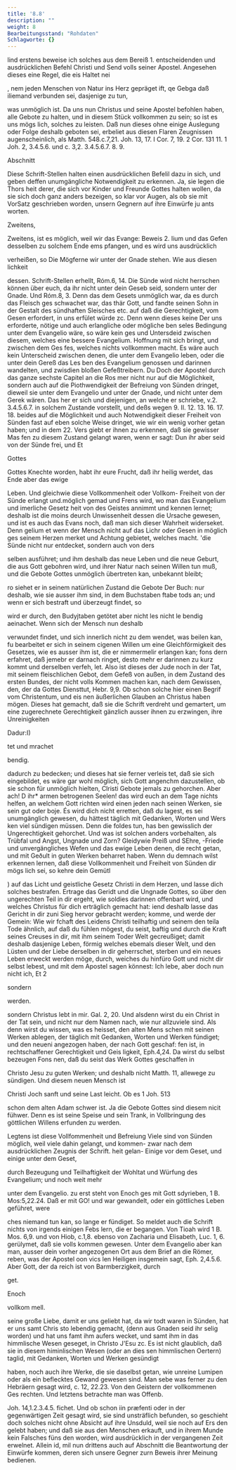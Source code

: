 ```yaml
---
title: '8.8'
description: ""
weight: 8
Bearbeitungsstand: "Rohdaten"
Schlagworte: {}
---
```

 <!-- Seite 352-->



lind erstens beweise ich solches aus dem Bereiß 1. entscheidenden und ausdrücklichen Befehl Christi und Send volls seiner Apostel. Angesehen dieses eine Regel, die eis Haltet nei

, nem jeden Menschen von Natur ins Herz gepräget ift, qe Gebga daß iliemand verbunden sei, dasjenige zu tun,

was unmöglich ist. Da uns nun Christus und seine Apostel befohlen haben, alle Gebote zu halten, und in diesem Stück vollkommen zu sein; so ist es uns mögs lich, solches zu leisten. Daß nun dieses ohne einige Auslegung oder Folge deshalb geboten sei, erbeliet aus diesen Flaren Zeugnissen augenscheinlich, als Matth. 548.c.7,21. Joh. 13, 17. I Cor. 7, 19. 2 Cor. 131 11. 1 Joh. 2, 3.4.5.6. und c. 3,2. 3.4.5.6.7. 8. 9.

Abschnitt



Diese Schrift-Stellen halten einen ausdrücklichen Befelil dazu in sich, und geben deffen unumgängliche Notwendigkeit zu erkennen. Ja, sie legen die Thors heit derer, die sich vor Kinder und Freunde Gottes halten wollen, da sie sich doch ganz anders bezeigen, so klar vor Augen, als ob sie mit VorSatz geschrieben worden, unsern Gegnern auf ihre Einwürfe ju ants worten.

Zweitens,
 <!-- Seite 353-->
Zweitens, ist es möglich, weil wir das Evange: Beweis 2. lium und das Gefen desselben zu solchem Ende ems pfangen, und es wird uns ausdrücklich

verheißen, so Die Mögferne wir unter der Gnade stehen. Wie aus diesen lichkeit

dessen. Schrift-Stellen erhellt, Róm.6, 14. Die Sünde wird nicht herrschen können über euch, da ihr nicht unter dein Geseb seid, sondern unter der Gnade. Und Róm.8, 3. Denn das dem Gesets unmöglich war, da es durch das Fleisch ges schwachet war, das thär Gott, und fandte seinen Sohn in der Gestalt des sündhaften Sleisches etc. auf daß die Gerechtigkeit, vom Gesen erfordert, in uns erfület würde zc. Denn wenn dieses keine Der uns erforderte, nötige und auch erlangliche oder mögliche ben seles Bedingung unter dem Evangelio wäre, so wäre kein ges und Untersdeid zwischen diesem, welches eine bessere Evangelium. Hoffnung mit sich bringt, und zwischen dem Ges fes, welches nichts vollkommen macht. Es wäre auch kein Unterscheid zwischen denen, die unter dem Evangelio leben, oder die unter dein Gereß das Les ben des Evangelium genossen und darinnen wandelten, und zwisdien bloßen Gefeßtreibern. Du Doch der Apostel durch das ganze sechste Capitel an die Ros mer nicht nur auf die Möglichkeit, sondern auch auf die Piothwendigkeit der Befreiung von Sünden dringet, dieweil sie unter dem Evangelio und unter der Gnade, und nicht unter dem Gerek wären. Das her er sich und diejenigen, an welche er schriebe, v.2. 3.4.5.6.7. in solchem Zustande vorstellt, und deßs wegen 9. II. 12. 13. 16. 17. 18. beides auf die Möglichkeit und auch Notwendigkeit dieser Freiheit von Sünden fast auf eben solche Weise dringet, wie wir ein wenig vorher getan haben; und in dem 22. Vers giebt er ihnen zu erkennen, daß sie gewisser Mas fen zu diesem Zustand gelangt waren, wenn er sagt: Dun ihr aber seid von der Sünde frei, und Et

Gottes
 <!-- Seite 354-->
Gottes Knechte worden, habt ihr eure Frucht, daß ihr heilig werdet, das Ende aber das ewige

Leben. Und gleichwie diese Vollkommenheit oder Vollkom- Freiheit von der Sünde erlangt und.möglich gemad und Frens wird, wo man das Evangelium und imerliche Gesetz heit von des Geistes annimmt und kennen lernet; deshalb ist die moins deurch Unwissenheit dessen die Ursache gewesen, und ist es auch das Evans noch, daß man sich dieser Wahrheit widerseket. Denn gelium et wenn der Mensch nicht auf das Lichr oder Gesen in möglich ges seinem Herzen merket und Achtung gebietet, welches macht. 'die Sünde nicht nur entdecket, sondern auch von ders

selben ausführet; und ihm
 deshalb das neue Leben und die neue Geburt, die aus Gott gebohren wird, und ihrer Natur nach seinen Willen tun muß, und die Gebote Gottes unmöglich übertreten kan, unbekannt bleibt;

ro siehet er in seinem natürlichen Zustand die Gebote Der Buch: nur deshalb, wie sie ausser ihm sind, in dem Buchstaben ftabe tods an; und wenn er sich bestraft und überzeugt findet, so

wird er durch, den Budyjtaben getötet aber nicht les nicht le bendig aeinachet. Wenn sich der Mensch nun deshalb

verwundet findet, und sich innerlich nicht zu dem wendet, was beilen kan, fu bearbeitet er sich in seinem cigenen Willen um eine Gleichförmigkeit des Gesetzes, wie es ausser ihm ist, die er nimmermelir erlangen kan; fons dern erfahret, daß jemebr er darnach ringet, desto mehr er darinnen zu kurz kommt und derselben verfeh, let. Also ist dieses der Jude noch in der Tat, mit seinem fleischlichen Gebot, dem Gefeß von außen, in dem Zustand des ersten Bundes, der nicht volls Kommen machen kan, nach dem Gewissen, den, der da Gottes Diensttut, Hebr. 9,9. Ob schon solche hier einen Begrif vom Christentum, und eis nen äußerlichen Glauben an Christus haben mögen. Dieses hat gemacht, daß sie die Schrift verdreht und gemartert, um eine zugerechnete Gerechtigkeit gänzlich ausser ihnen zu erzwingen, ihre Unreinigkeiten

Dadur:I)

tet und mrachet

bendig.
 <!-- Seite 355-->
dadurch zu bedecken; und dieses hat sie ferner verleis tet, daß sie sich eingebildet, es wäre gar wohl möglich, sich Gott angenchm dazustellen, ob sie schon für unmöglich hielten, Clristi Gebote jemals zu gehorchen. Aber ach! D ihr* armen betrogenen Seelen! das wird euch an dem Tage nichts helfen, an welchem Gott richten wird einen jeden nach seinen Werken, sie sein gut oder boje. És wird dich nicht erretten, daß du lagest, es sei unumgänglich gewesen, du hättest täglich mit Gedanken, Worten und Wers ken viel sündigen müssen. Denn die foldes tun, has ben gewisslich der Ungerechtigkeit gehorchet. Und was ist solchen anders vorbehalten, als Trübfal und Angst, Ungnade und Zorn? Gleidywie Preiß und SEhre, -Friede und unvergängliches Wefen und das ewige Leben denen, die recht getan, und mit Geðult in guten Werken beharret haben. Wenn du demnach wilst erkennen lernen, daß diese Vollkommenheit und Freiheit von Sünden dir mögs lich sei, so kehre dein Gemütl

) auf das Licht und geistliche Gesetz Christi in dem Herzen, und lasse dich solches bestrafen. Ertrage das Geridt und die Ungnade Gottes, so über den ungerechten Teil in dir ergeht, wie soldies darinnen offenbart wird, und welches Christus für dich erträglich gemacht hat: iend deshalb lasse das Gericht in dir zuni Sieg hervor gebracht werden; komme, und werde der Gemein: Wie wir fchaft des Leidens Christi teilhaftig und seinem den teila Tode ähnlich, auf daß du fühlen mögest, du seist, baftig und durch die Kraft seines Creuses in dir, mit ihm seinem Toder Welt gecreußiget; damit deshalb dasjenige Leben, förmig welches ebemals dieser Welt, und den Lüsten und der Liebe derselben in dir geherrschet, sterben und ein neues Leben erweckt werden möge, durch, weiches du hinfüro Gott und nicht dir selbst lebest, und mit dem Apostel sagen könnest: Ich lebe, aber doch nun nicht ich, Et 2

sondern

werden.


 <!-- Seite 356-->
sondern Christus lebt in mir. Gal. 2, 20. Und alsdenn wirst du ein Christ in der Tat sein, und nicht nur dem Namen nach, wie nur allzuviele sind. Als denn wirst du wissen, was es heisset, den alten Mens schen mit seinen Werken ablegen, der täglich mit Gedanken, Worten und Werken fúndiget; und den neueni angezogen haben, der nach Gott geschaf: fen ist, in rechtschaffener Gerechtigkeit und Geis ligkeit, Eph.4,24. Da wirst du selbst bezeugen Fons nen, daß du seist das Werk Gottes geschaffen in

Christo Jesu zu guten Werken; und deshalb nicht Matth. 11, allewege zu sündigen. Und diesem neuen Mensch ist

Christi Joch sanft und seine Last leicht. Ob es 1 Joh. 513

schon dem alten Adam schwer ist. Ja die Gebote Gottes sind diesem nicit fühwer. Denn es ist seine Speise und sein Trank, in Vollbringung des göttlichen Willens erfunden zu werden.

Legtens ist diese Vollfommenheit und Befreiung Viele sind von Sünden möglich, weil viele dahin gelangt, und kommen- zwar nach dem ausdrücklichen Zeugnis der Schrift. heit gelan- Einige vor dem Geset, und einige unter dem Geset,

durch Bezeugung und Teilhaftigkeit der Wohltat und Würfung des Evangelium; und noch weit mehr

unter dem Evangelio.  zu erst  steht von Enoch ges mit Gott sdyrieben, 1 B. Mos:5,22.24. Daß er mit GO! und war gewandelt, oder ein göttliches Leben geführet, were

ches niemand tun kan, so lange er fündiget. So meldet auch die Schrift nichts von irgends einigen Febs lern, die er begangen. Von Tioah wird 1 B. Mos. 6,9. und von Hiob, c.1,8. ebenso von Zacharia und Elisabeth, Luc. 1, 6. gerülymet, daß sie volls kommen gewesen. Unter dem Evangelio aber kan man, ausser dein vorher angezogenen Ort aus dem Brief an die Römer, reben, was der Apostel oon vics len Heiligen insgemein sagt, Eph. 2,4.5.6. Aber Gott, der da reich ist von Barmberzigkeit, durch


get.

Enoch

vollkom mell.
 <!-- Seite 357-->
seine große Liebe, damit er uns geliebt hat, da wir todt waren in Sünden, hat er uns samt Chris sto lebendig gemacht, (denn aus Gnaden seid ihr selig worden) und hat uns famt ihm aufers wecket, und samt ihm in das himmlische Wesen geseget, in Christo J'Esu zc. Es ist nicht glaublich, daß sie in diesem himinlischen Wesen (oder an dies sen himmlischen Oertern) taglid, mit Gedanken, Worten und Werken gesündigt

haben, noch auch ihre Werke, die sie daselbst getan, wie unreine Lumipen oder als ein beflecktes Gewand gewesen sind. Man sebe was ferner zu den Hebräern gesagt wird, c. 12, 22.23. Von den Geistern der vollkommenen Ges rechten. Und letztens betrachte man was Offenb.

Joh. 14,1.2.3.4.5. fichet. Und ob schon iin præfenti oder in der gegenwärtigen Zeit gesagt wird, sie sind unsträflich befunden, so geschieht doch solches nicht ohne Absicht auf ihre Unsduld, weil sie noch auf Ers den gelebt haben; und daß sie aus den Menschen erkauft, und in ihrem Munde kein Falsches füns den worden, wird ausdrücklich in der vergangenen Zeit erwelnet. Allein id, mil nun drittens auch auf Abschnitt die Beantwortung der Einwürfe kommen, deren sich unsere Gegner zurn Beweis ihrer Meinung bedienen.
